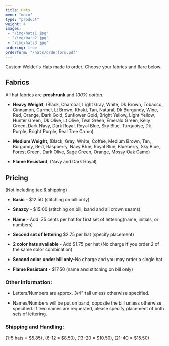 ```yaml
---
title: Hats
menu: "main"
type: "product"
weight: 4
images:
 - "/img/hats1.jpg"
 - "/img/hats2.jpg"
 - "/img/hats3.jpg"
ordering: true
orderform: "/hats/orderform.pdf"
---
```


Custom Welder's Hats made to order.  Choose your fabrics and flare below.

## Fabrics

All hat fabrics are **preshrunk** and *100% cotton*.

* **Heavy Weight**, (Black, Charcoal, Light Gray, White, Dk Brown, Tobacco, Cinnamon, Carmel, Lt Brown, Khaki, Tan, Natural, Dk Burgundy, Wine, Red, Orange, Dark Gold, Sunflower Gold, Bright Yellow, Light Yellow, Hunter Green, Dk Olive, Lt Olive, Teal Green, Emerald Green, Kelly Green, Dark Navy, Dark Royal, Royal Blue, Sky Blue, Turquoise, Dk Purple, Bright Purple, Real Tree Camo)

* **Medium Weight**, (Black, Gray, White, Coffee, Medium Brown, Tan, Burgundy, Red, Raspberry, Navy Blue, Royal Blue, Blueberry, Sky Blue, Forest Green, Dark Olive, Sage Green, Orange, Mossy Oak Camo)

* **Flame Resistant**, (Navy and Dark Royal)

## Pricing

(Not including tax & shipping)

* **Basic** - $12.50 (stitching on bill only)

* **Snazzy** - $15.00 (stitching on bill, band and all crown seams)

* **Name** - Add .75 cents per hat for first set of lettering(name, initials, or numbers)

* **Second set of lettering** $2.75 per hat (specify placement)

* **2 color hats available** - Add $1.75 per hat (No charge if you order 2 of the same color combination)

* **Second color under bill only**-No charge and you may order a single hat

* **Flame Resistant** - $17.50 (name and stitching on bill only)

### Other Information:

* Letters/Numbers are approx. 3/4" tall unless otherwise specified.

* Names/Numbers will be put on band, opposite the bill unless otherwise
  specified.  If two names are requested, please specify placement of both sets
  of lettering.

### Shipping and Handling:

(1-5 hats = $5.85), (6-12 = $8.50), (13-20 = $10.50), (21-40 = $15.50)


